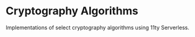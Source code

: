 # Cryptography Algorithms

Implementations of select cryptography algorithms using 11ty Serverless.
